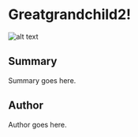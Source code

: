 # Greatgrandchild2!

![alt text](http://example.org/image)

## Summary

Summary goes here.

## Author

Author goes here.

